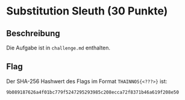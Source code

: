 # Substitution Sleuth (30 Punkte)

## Beschreibung

Die Aufgabe ist in ``challenge.md`` enthalten.

## Flag

Der SHA-256 Hashwert des Flags im Format ``THAINNOS{<???>}`` ist:

``9b089187626a4f01bc779f5247295293985c208ecca72f8371b46a619f208e50``

